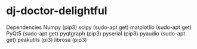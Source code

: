 # dj-doctor-delightful

Dependencies
Numpy (pip3)
scipy (sudo-apt get)
matplotlib (sudo-apt get)
PyQt5 (sudo-apt get)
pyqtgraph (pip3)
pyserial (pip3)
pyaudio (sudo-apt get)
peakutils (pi3)
librosa (pip3)

